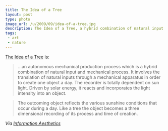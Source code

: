 ```yaml
---
title: The Idea of a Tree
layout: post
type: photo
image_url: /u/2009/09/idea-of-a-tree.jpg
description: The Idea of a Tree, a hybrid combination of natural input and mechanical process.
tags:
 - art
 - nature
---
```

[The Idea of a Tree][1] is:
> ...an autonomous mechanical production process which is a hybrid combination of natural input and mechanical process. It involves the translation of natural inputs through a mechanical apparatus in order to create one object a day. The recorder is totally dependent on sun light. Driven by solar energy, it reacts and incorporates the light intensity into an object.

> The outcoming object reflects the various sunshine conditions that occur during a day. Like a tree the object becomes a three dimensional recording of its process and time of creation.

_Via [Information Aesthetics][2]_

[1]:http://www.mischertraxler.com/systems_concepts_the_idea_of_a_tree2.html
[2]:http://infosthetics.com/archives/2009/09/the_idea_of_a_tree.html